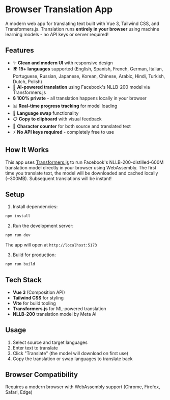 # Browser Translation App

A modern web app for translating text built with Vue 3, Tailwind CSS, and Transformers.js. Translation runs **entirely in your browser** using machine learning models - no API keys or server required!

## Features

- ✨ **Clean and modern UI** with responsive design
- 🌍 **15+ languages** supported (English, Spanish, French, German, Italian, Portuguese, Russian, Japanese, Korean, Chinese, Arabic, Hindi, Turkish, Dutch, Polish)
- 🤖 **AI-powered translation** using Facebook's NLLB-200 model via Transformers.js
- 🔒 **100% private** - all translation happens locally in your browser
- 📊 **Real-time progress tracking** for model loading
- 🔄 **Language swap** functionality
- 📋 **Copy to clipboard** with visual feedback
- 📏 **Character counter** for both source and translated text
- ⚡ **No API keys required** - completely free to use

## How It Works

This app uses [Transformers.js](https://huggingface.co/docs/transformers.js) to run Facebook's NLLB-200-distilled-600M translation model directly in your browser using WebAssembly. The first time you translate text, the model will be downloaded and cached locally (~300MB). Subsequent translations will be instant!

## Setup

1. Install dependencies:
```bash
npm install
```

2. Run the development server:
```bash
npm run dev
```

The app will open at `http://localhost:5173`

3. Build for production:
```bash
npm run build
```

## Tech Stack

- **Vue 3** (Composition API)
- **Tailwind CSS** for styling
- **Vite** for build tooling
- **Transformers.js** for ML-powered translation
- **NLLB-200** translation model by Meta AI

## Usage

1. Select source and target languages
2. Enter text to translate
3. Click "Translate" (the model will download on first use)
4. Copy the translation or swap languages to translate back

## Browser Compatibility

Requires a modern browser with WebAssembly support (Chrome, Firefox, Safari, Edge)
